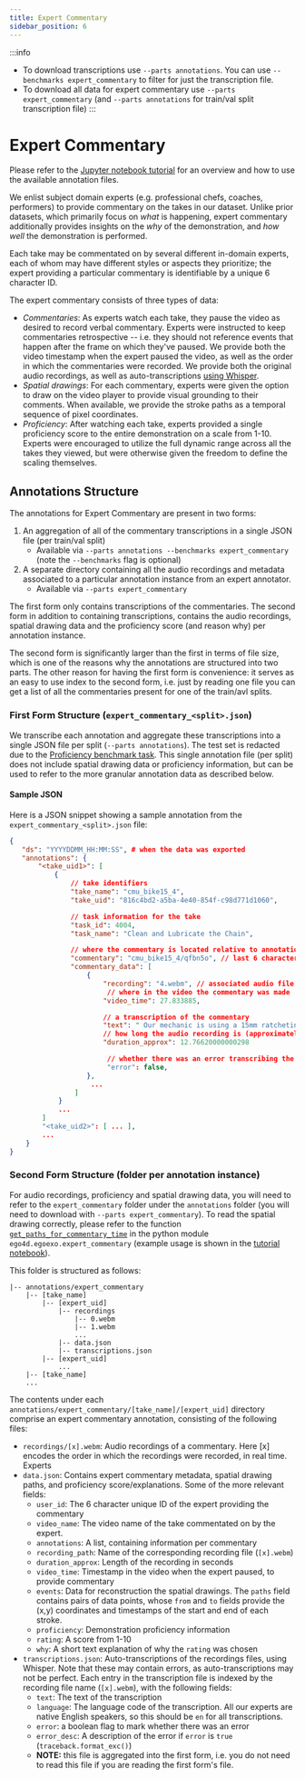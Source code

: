 ```yaml
---
title: Expert Commentary
sidebar_position: 6
---
```


:::info
- To download transcriptions use `--parts annotations`. You can use `--benchmarks expert_commentary` to filter for just the transcription file.
- To download all data for expert commentary use `--parts expert_commentary` (and `--parts annotations` for train/val split transcription file)
:::

# Expert Commentary

Please refer to the [Jupyter notebook tutorial](https://github.com/facebookresearch/Ego4d/blob/main/notebooks/egoexo/EgoExo_Expert_Commentary_Tutorial.ipynb) for an overview and how to use the available annotation files.

We enlist subject domain experts (e.g. professional chefs, coaches, performers) to provide commentary on the takes in our dataset. Unlike prior datasets, which primarily focus on *what* is happening, expert commentary additionally provides insights on the *why* of the demonstration, and *how well* the demonstration is performed.

Each take may be commentated on by several different in-domain experts, each of whom may have different styles or aspects they prioritize; the expert providing a particular commentary is identifiable by a unique 6 character ID. 

The expert commentary consists of three types of data:

- *Commentaries*: As experts watch each take, they pause the video as desired to record verbal commentary. Experts were instructed to keep commentaries retrospective -- i.e. they should not reference events that happen after the frame on which they've paused. We provide both the video timestamp when the expert paused the video, as well as the order in which the commentaries were recorded. We provide both the original audio recordings, as well as auto-transcriptions [using Whisper](https://github.com/facebookresearch/Ego4d/blob/main/ego4d/internal/expert_commentary/transcribe.py#L19-L45).
- *Spatial drawings*: For each commentary, experts were given the option to draw on the video player to provide visual grounding to their comments. When available, we provide the stroke paths as a temporal sequence of pixel coordinates.
- *Proficiency*: After watching each take, experts provided a single proficiency score to the entire demonstration on a scale from 1-10. Experts were encouraged to utilize the full dynamic range across all the takes they viewed, but were otherwise given the freedom to define the scaling themselves.


## Annotations Structure

The annotations for Expert Commentary are present in two forms:
1. An aggregation of all of the commentary transcriptions in a single JSON file (per train/val split)
    - Available via `--parts annotations --benchmarks expert_commentary` (note the `--benchmarks` flag is optional)
2. A separate directory containing all the audio recordings and metadata associated to a particular annotation instance from an expert annotator.
    - Available via `--parts expert_commentary`

The first form only contains transcriptions of the commentaries. The second
form in addition to containing transcriptions, contains the audio recordings,
spatial drawing data and the proficiency score (and reason why) per annotation
instance.

The second form is significantly larger than the first in terms of file size,
which is one of the reasons why the annotations are structured into two parts.
The other reason for having the first form is convenience: it serves as an easy
to use index to the second form, i.e. just by reading one file you can get a
list of all the commentaries present for one of the train/avl splits.

### First Form Structure (`expert_commentary_<split>.json`)
We transcribe each annotation and aggregate these transcriptions into a single
JSON file per split (`--parts annotations`). The test set is redacted due to
the [Proficiency benchmark task](/benchmarks/proficiency_estimation/). This
single annotation file (per split) does not include spatial drawing data or
proficiency information, but can be used to refer to the more granular
annotation data as described below.

#### Sample JSON

Here is a JSON snippet showing a sample annotation from the `expert_commentary_<split>.json` file:

```json
{
   "ds": "YYYYDDMM_HH:MM:SS", # when the data was exported
   "annotations": {
       "<take_uid1>": [
           {
               // take identifiers
               "take_name": "cmu_bike15_4",
               "take_uid": "816c4bd2-a5ba-4e40-854f-c98d771d1060",

               // task information for the take
               "task_id": 4004,
               "task_name": "Clean and Lubricate the Chain",

               // where the commentary is located relative to annotations/expert_commentary/
               "commentary": "cmu_bike15_4/qfbn5o", // last 6 characters (after the slash) is the expert's uid
               "commentary_data": [
                   {
                       "recording": "4.webm", // associated audio file
                        // where in the video the commentary was made
                       "video_time": 27.833885,

                       // a transcription of the commentary
                       "text": " Our mechanic is using a 15mm ratcheting combination wrench, which will be a great tool for the job and will make this job quicker and more efficient.",
                       // how long the audio recording is (approximately)
                       "duration_approx": 12.76620000000298

                        // whether there was an error transcribing the audio
                        "error": false,
                   },
                    ...
                ]
            }
            ...
        ]
        "<take_uid2>": [ ... ],
        ...
    }
}
```


### Second Form Structure (folder per annotation instance)
For audio recordings, proficiency and spatial drawing data, you will need to refer to the `expert_commentary` folder under the `annotations` folder (you will need to download with `--parts expert_commentary`). To read the spatial drawing correctly, please refer to the function [`get_paths_for_commentary_time`](https://github.com/facebookresearch/Ego4d/blob/main/ego4d/egoexo/expert_commentary.py#L4) in the python module `ego4d.egoexo.expert_commentary` (example usage is shown in the [tutorial notebook](https://github.com/facebookresearch/Ego4d/blob/main/notebooks/egoexo/EgoExo_Expert_Commentary_Tutorial.ipynb)).

This folder is structured as follows:

```
|-- annotations/expert_commentary
    |-- [take_name]
        |-- [expert_uid]
            |-- recordings
                |-- 0.webm
                |-- 1.webm
                ...
            |-- data.json
            |-- transcriptions.json
        |-- [expert_uid]
            ...
    |-- [take_name]
    ...
```

The contents under each `annotations/expert_commentary/[take_name]/[expert_uid]` directory comprise an expert commentary annotation, consisting of the following files:

- `recordings/[x].webm`: Audio recordings of a commentary. Here [x] encodes the order in which the recordings were recorded, in real time. Experts
- `data.json`: Contains expert commentary metadata, spatial drawing paths, and proficiency score/explanations. Some of the more relevant fields:
    - `user_id`: The 6 character unique ID of the expert providing the commentary
    - `video_name`: The video name of the take commentated on by the expert.
    - `annotations`: A list, containing information per commentary
    - `recording_path`: Name of the corresponding recording file (`[x].webm`)
    - `duration_approx`: Length of the recording in seconds
    - `video_time`: Timestamp in the video when the expert paused, to provide commentary
    - `events`: Data for reconstruction the spatial drawings. The `paths` field contains pairs of data points, whose `from` and `to` fields provide the (x,y) coordinates and timestamps of the start and end of each stroke.
    - `proficiency`: Demonstration proficiency information
    - `rating`: A score from 1-10
    - `why`: A short text explanation of why the `rating` was chosen
- `transcriptions.json`: Auto-transcriptions of the recordings files, using Whisper. Note that these may contain errors, as auto-transcriptions may not be perfect. Each entry in the transcription file is indexed by the recording file name (`[x].webm`), with the following fields:
    - `text`: The text of the transcription
    - `language`: The language code of the transcription. All our experts are native English speakers, so this should be `en` for all transcriptions.
    - `error`: a boolean flag to mark whether there was an error
    - `error_desc`: A description of the error if `error` is `true` (`traceback.format_exc()`) 
    - **NOTE:** this file is aggregated into the first form, i.e. you do not need to read this file if you are reading the first form's file.

